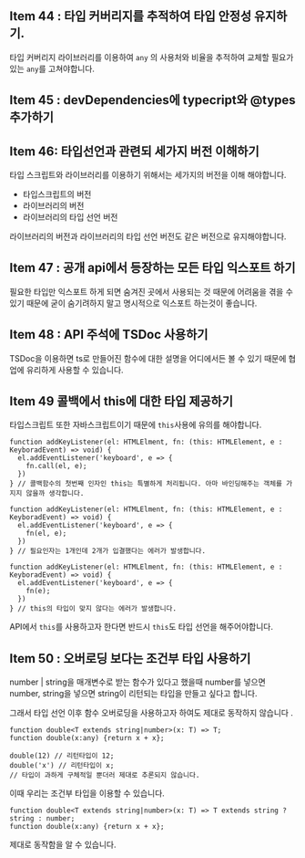 ## Item 44 : 타입 커버리지를 추적하여 타입 안정성 유지하기.

타입 커버리지 라이브러리를 이용하여 `any` 의 사용처와 비율을 추적하여 교체할 필요가 있는 `any`를 고쳐야합니다.

## Item 45 : devDependencies에 typecript와 @types 추가하기

## Item 46: 타입선언과 관련되 세가지 버전 이해하기

타입 스크립트와 라이브러리를 이용하기 위해서는 세가지의 버전을 이해 해야합니다.

- 타입스크립트의 버전
- 라이브러리의 버전
- 라이브러리의 타입 선언 버전

라이브러리의 버전과 라이브러리의 타입 선언 버전도 같은 버전으로 유지해야합니다.

## Item 47 : 공개 api에서 등장하는 모든 타입 익스포트 하기

필요한 타입만 익스포트 하게 되면 숨겨진 곳에서 사용되는 것 때문에 어려움을 겪을 수 있기 때문에 굳이 숨기려하지 말고 명시적으로 익스포트 하는것이 좋습니다.

## Item 48 : API 주석에 TSDoc 사용하기

TSDoc을 이용하면  ts로 만들어진 함수에 대한 설명을 어디에서든 볼 수 있기 때문에 협업에 유리하게 사용할 수 있습니다.

## Item 49 콜백에서 this에 대한 타입 제공하기

타입스크립트 또한 자바스크립트이기 때문에 `this`사용에 유의를 해야합니다. 

```tsx
function addKeyListener(el: HTMLElment, fn: (this: HTMLElement, e : KeyboradEvent) => void) {
  el.addEventListener('keyboard', e => {
    fn.call(el, e);
  })
} // 콜백함수의 첫번째 인자인 this는 특별하게 처리됩니다. 아마 바인딩해주는 객체를 가지지 않을까 생각합니다.

function addKeyListener(el: HTMLElment, fn: (this: HTMLElement, e : KeyboradEvent) => void) {
  el.addEventListener('keyboard', e => {
    fn(el, e);
  })
} // 필요인자는 1개인데 2개가 입결했다는 에러가 발생합니다.

function addKeyListener(el: HTMLElment, fn: (this: HTMLElement, e : KeyboradEvent) => void) {
  el.addEventListener('keyboard', e => {
    fn(e);
  })
} // this의 타입이 맞지 않다는 에러가 발생합니다.
```

API에서 `this`를 사용하고자 한다면 반드시 `this`도 타입 선언을 해주어야합니다.

## Item 50 : 오버로딩 보다는 조건부 타입 사용하기

number | string을 매개변수로 받는 함수가 있다고 했을때 number를 넣으면 number, string을 넣으면 string이 리턴되는 타입을 만들고 싶다고 합니다.

그래서 타입 선언 이후 함수 오버로딩을 사용하고자 하여도 제대로 동작하지 않습니다 . 

```  tsx
function double<T extends string|number>(x: T) => T;
function double(x:any) {return x + x};

double(12) // 리턴타입이 12;
double('x') // 리턴타입이 x;
// 타입이 과하게 구체적일 뿐더러 제대로 추론되지 않습니다.
```

이때 우리는 조건부 타입을 이용할 수 있습니다.

```tsx
function double<T extends string|number>(x: T) => T extends string ? string : number;
function double(x:any) {return x + x};
```

제대로 동작함을 알 수 있습니다.



